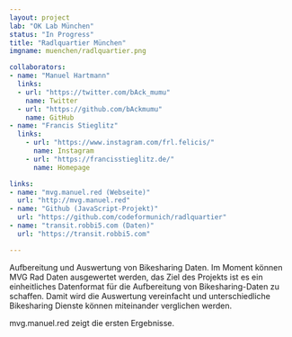 ```yaml
---
layout: project
lab: "OK Lab München"
status: "In Progress"
title: "Radlquartier München"
imgname: muenchen/radlquartier.png

collaborators:
- name: "Manuel Hartmann"
  links: 
  - url: "https://twitter.com/bAck_mumu"
    name: Twitter
  - url: "https://github.com/bAckmumu"
    name: GitHub
- name: "Francis Stieglitz"
  links:
    - url: "https://www.instagram.com/frl.felicis/"
      name: Instagram
    - url: "https://francisstieglitz.de/"
      name: Homepage

links: 
- name: "mvg.manuel.red (Webseite)"
  url: "http://mvg.manuel.red"
- name: "Github (JavaScript-Projekt)"
  url: "https://github.com/codeformunich/radlquartier"
- name: "transit.robbi5.com (Daten)"
  url: "https://transit.robbi5.com"

---
```


Aufbereitung und Auswertung von Bikesharing Daten. Im Moment können MVG Rad Daten ausgewertet werden, das Ziel des Projekts ist es ein einheitliches Datenformat für die Aufbereitung von Bikesharing-Daten zu schaffen. Damit wird die Auswertung vereinfacht und unterschiedliche Bikesharing Dienste können miteinander verglichen werden.

mvg.manuel.red zeigt die ersten Ergebnisse.

